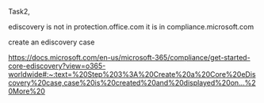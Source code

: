 Task2,

 ediscovery is not in protection.office.com it is in compliance.microsoft.com

create an ediscovery case

https://docs.microsoft.com/en-us/microsoft-365/compliance/get-started-core-ediscovery?view=o365-worldwide#:~:text=%20Step%203%3A%20Create%20a%20Core%20eDiscovery%20case,case%20is%20created%20and%20displayed%20on...%20More%20


